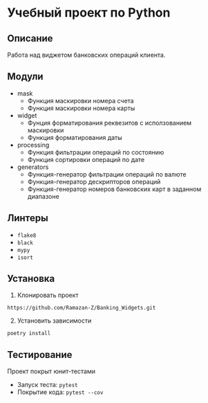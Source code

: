 # Учебный проект по Python
## Описание
Работа над виджетом банковских операций клиента.
## Модули
* mask
  + Функция маскировки номера счета
  + Функция маскировки номера карты
* widget
  + Фунция форматирования реквезитов 
    с исползованием маскировки
  + Функция форматирования даты
* processing
  + Функция фильтрации операций по состоянию
  + Функция сортировки операций по дате
* generators
  + Функция-генератор фильтрации операций по валюте
  + Функция-генератор дескрипторов операций
  + Функция-генератор номеров банковских карт в заданном диапазоне
## Линтеры
* `flake8`
* `black`
* `mypy`
* `isort`
## Установка
1. Клонировать проект
```
https://github.com/Ramazan-Z/Banking_Widgets.git
```
2. Установить зависимости
```
poetry install
```
## Тестирование
Проект покрыт юнит-тестами
* Запуск теста: `pytest`
* Покрытие кода: `pytest --cov`
